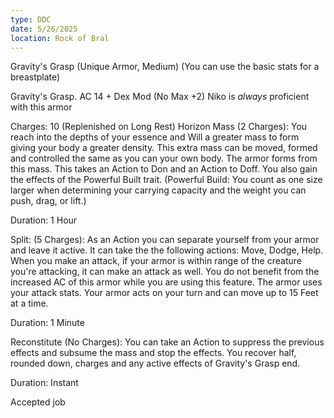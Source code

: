 ```yaml
---
type: DDC
date: 5/26/2025
location: Rock of Bral
---
```



Gravity's Grasp (Unique Armor, Medium) (You can use the basic stats for a breastplate) 

Gravity's Grasp. AC 14 + Dex Mod (No Max +2) Niko is _always_ proficient with this armor

Charges: 10 (Replenished on Long Rest) Horizon Mass (2 Charges): You reach into the depths of your essence and Will a greater mass to form giving your body a greater density. This extra mass can be moved, formed and controlled the same as you can your own body. The armor forms from this mass. This takes an Action to Don and an Action to Doff. You also gain the effects of the Powerful Built trait. (Powerful Build: You count as one size larger when determining your carrying capacity and the weight you can push, drag, or lift.) 

Duration: 1 Hour 

Split: (5 Charges): As an Action you can separate yourself from your armor and leave it active. It can take the the following actions: Move, Dodge, Help. When you make an attack, if your armor is within range of the creature you're attacking, it can make an attack as well. You do not benefit from the increased AC of this armor while you are using this feature. The armor uses your attack stats. Your armor acts on your turn and can move up to 15 Feet at a time. 

Duration: 1 Minute

Reconstitute (No Charges): You can take an Action to suppress the previous effects and subsume the mass and stop the effects. You recover half, rounded down, charges and any active effects of Gravity's Grasp end. 

Duration: Instant 

Accepted job 

